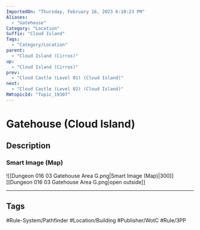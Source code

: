```yaml
---
ImportedOn: "Thursday, February 16, 2023 6:10:23 PM"
Aliases:
  - "Gatehouse"
Category: "Location"
Suffix: "Cloud Island"
Tags:
  - "Category/Location"
parent:
  - "Cloud Island (Cirros)"
up:
  - "Cloud Island (Cirros)"
prev:
  - "Cloud Castle (Level 01) (Cloud Island)"
next:
  - "Cloud Castle (Level 02) (Cloud Island)"
RWtopicId: "Topic_19307"
---
```

# Gatehouse (Cloud Island)
## Description
### Smart Image (Map)
![[Dungeon 016 03 Gatehouse Area G.png|Smart Image (Map)|300]]
[[Dungeon 016 03 Gatehouse Area G.png|open outside]]


---
## Tags
#Rule-System/Pathfinder #Location/Building #Publisher/WotC #Rule/3PP

